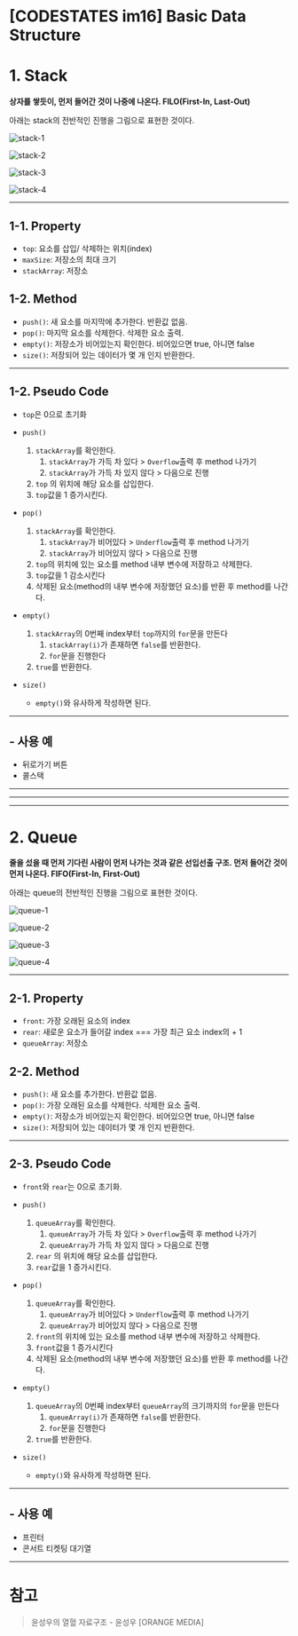 # [CODESTATES im16] Basic Data Structure

# 1. Stack

**상자를 쌓듯이, 먼저 들어간 것이 나중에 나온다. FILO(First-In, Last-Out)**

아래는 stack의 전반적인 진행을 그림으로 표현한 것이다.

![stack-1](./img/stack-1.png)

![stack-2](./img/stack-2.png)

![stack-3](./img/stack-3.png)

![stack-4](./img/stack-4.png)



---

## 1-1. Property

* `top`: 요소를 삽입/ 삭제하는 위치(index)
* `maxSize`: 저장소의 최대 크기
* `stackArray`: 저장소



## 1-2. Method

* `push()`: 새 요소를 마지막에 추가한다. 반환값 없음.
* `pop()`: 마지막 요소를 삭제한다. 삭제한 요소 출력.
* `empty()`: 저장소가 비어있는지 확인한다. 비어있으면 true, 아니면 false
* `size()`: 저장되어 있는 데이터가 몇 개 인지 반환한다.



---

## 1-2. Pseudo Code

* `top`은 0으로 초기화
* `push()`
  1. `stackArray`를 확인한다.
     1. `stackArray`가 가득 차 있다 > `Overflow`출력 후 method 나가기
     2. `stackArray`가 가득 차 있지 않다 > 다음으로 진행
  2. `top` 의 위치에 해당 요소를 삽입한다.
  3. `top`값을 1 증가시킨다.

* `pop()`
  1. `stackArray`를 확인한다.
     1. `stackArray`가 비어있다 > `Underflow`출력 후 method 나가기
     2. `stackArray`가 비어있지 않다 > 다음으로 진행
  2. `top`의 위치에 있는 요소를 method 내부 변수에 저장하고 삭제한다.
  3. `top`값을 1 감소시킨다
  4. 삭제된 요소(method의 내부 변수에 저장했던 요소)를 반환 후 method를 나간다.
* `empty()`
  1. `stackArray`의 0번째 index부터 `top`까지의 `for`문을 만든다
     1. `stackArray(i)`가 존재하면 `false`를 반환한다.
     2. `for`문을 진행한다
  2. `true`를 반환한다.
* `size()`
  * `empty()`와 유사하게 작성하면 된다.



---

## - 사용 예

* 뒤로가기 버튼
* 콜스택



---

---

----

# 2. Queue

**줄을 섰을 때 먼저 기다린 사람이 먼저 나가는 것과 같은 선입선출 구조. 먼저 들어간 것이 먼저 나온다. FIFO(First-In, First-Out)**

아래는 queue의 전반적인 진행을 그림으로 표현한 것이다.

![queue-1](./img/queue-1.png)

![queue-2](./img/queue-2.png)

![queue-3](./img/queue-3.png)

![queue-4](./img/queue-4.png)



---

## 2-1. Property

* `front`: 가장 오래된 요소의 index
* `rear`: 새로운 요소가 들어갈 index === 가장 최근 요소 index의 + 1
* `queueArray`: 저장소



## 2-2. Method

* `push()`: 새 요소를 추가한다. 반환값 없음.
* `pop()`: 가장 오래된 요소를 삭제한다. 삭제한 요소 출력.
* `empty()`: 저장소가 비어있는지 확인한다. 비어있으면 true, 아니면 false
* `size()`: 저장되어 있는 데이터가 몇 개 인지 반환한다.



---

## 2-3. Pseudo Code

* `front`와 `rear`는 0으로 초기화.
* `push()`
  1. `queueArray`를 확인한다.
     1. `queueArray`가 가득 차 있다 > `Overflow`출력 후 method 나가기
     2. ``queueArray``가 가득 차 있지 않다 > 다음으로 진행
  2. `rear` 의 위치에 해당 요소를 삽입한다.
  3. `rear`값을 1 증가시킨다.

* `pop()`
  1. `queueArray`를 확인한다.
     1. `queueArray`가 비어있다 > `Underflow`출력 후 method 나가기
     2. `queueArray`가 비어있지 않다 > 다음으로 진행
  2. `front`의 위치에 있는 요소를 method 내부 변수에 저장하고 삭제한다.
  3. `front`값을 1 증가시킨다
  4. 삭제된 요소(method의 내부 변수에 저장했던 요소)를 반환 후 method를 나간다.
* `empty()`
  1. `queueArray`의 0번째 index부터 `queueArray`의 크기까지의 `for`문을 만든다
     1. `queueArray(i)`가 존재하면 `false`를 반환한다.
     2. `for`문을 진행한다
  2. `true`를 반환한다.
* `size()`
  * `empty()`와 유사하게 작성하면 된다.





---

## - 사용 예

* 프린터
* 콘서트 티켓팅 대기열



---

# 참고

> 윤성우의 열혈 자료구조 - 윤성우 [ORANGE MEDIA]